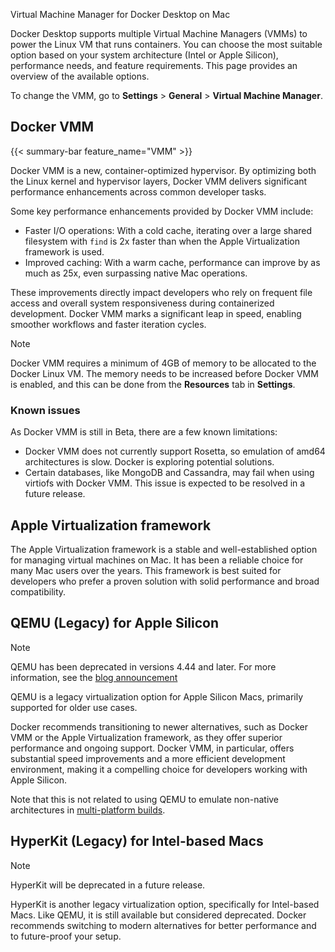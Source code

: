 Virtual Machine Manager for Docker Desktop on Mac


Docker Desktop supports multiple Virtual Machine Managers (VMMs) to power the Linux VM that runs containers. You can choose the most suitable option based on your system architecture (Intel or Apple Silicon), performance needs, and feature requirements. This page provides an overview of the available options.

To change the VMM, go to **Settings** > **General** > **Virtual Machine Manager**.

## Docker VMM

{{< summary-bar feature_name="VMM" >}}

Docker VMM is a new, container-optimized hypervisor. By optimizing both the Linux kernel and hypervisor layers, Docker VMM delivers significant performance enhancements across common developer tasks.

Some key performance enhancements provided by Docker VMM include:
 - Faster I/O operations: With a cold cache, iterating over a large shared filesystem with `find` is 2x faster than when the Apple Virtualization framework is used.
 - Improved caching: With a warm cache, performance can improve by as much as 25x, even surpassing native Mac operations.

These improvements directly impact developers who rely on frequent file access and overall system responsiveness during containerized development. Docker VMM marks a significant leap in speed, enabling smoother workflows and faster iteration cycles.

> [!NOTE]
>
> Docker VMM requires a minimum of 4GB of memory to be allocated to the Docker Linux VM. The memory needs to be increased before Docker VMM is enabled, and this can be done from the **Resources** tab in **Settings**.

### Known issues

As Docker VMM is still in Beta, there are a few known limitations:

- Docker VMM does not currently support Rosetta, so emulation of amd64 architectures is slow. Docker is exploring potential solutions.
- Certain databases, like MongoDB and Cassandra, may fail when using virtiofs with Docker VMM. This issue is expected to be resolved in a future release.

## Apple Virtualization framework

The Apple Virtualization framework is a stable and well-established option for managing virtual machines on Mac. It has been a reliable choice for many Mac users over the years. This framework is best suited for developers who prefer a proven solution with solid performance and broad compatibility.

## QEMU (Legacy) for Apple Silicon

> [!NOTE]
>
> QEMU has been deprecated in versions 4.44 and later. For more information, see the [blog announcement](https://www.docker.com/blog/docker-desktop-for-mac-qemu-virtualization-option-to-be-deprecated-in-90-days/) 

QEMU is a legacy virtualization option for Apple Silicon Macs, primarily supported for older use cases. 

Docker recommends transitioning to newer alternatives, such as Docker VMM or the Apple Virtualization framework, as they offer superior performance and ongoing support. Docker VMM, in particular, offers substantial speed improvements and a more efficient development environment, making it a compelling choice for developers working with Apple Silicon.

Note that this is not related to using QEMU to emulate non-native architectures in [multi-platform builds](/manuals/build/building/multi-platform.md#qemu).

## HyperKit (Legacy) for Intel-based Macs

> [!NOTE]
>
> HyperKit will be deprecated in a future release.

HyperKit is another legacy virtualization option, specifically for Intel-based Macs. Like QEMU, it is still available but considered deprecated. Docker recommends switching to modern alternatives for better performance and to future-proof your setup.